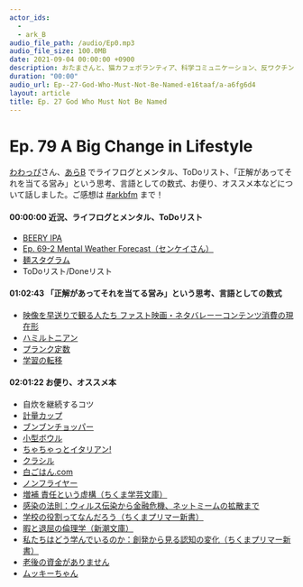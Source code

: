 ```yaml
---
actor_ids:
  - 
  - ark_B
audio_file_path: /audio/Ep0.mp3
audio_file_size: 100.0MB
date: 2021-09-04 00:00:00 +0900
description: おたまさんと、猫カフェボランティア、科学コミュニケーション、反ワクチン監視、ドラえもん、絶滅動物は蘇らせるべきか、ミッドサマー、保護猫のススメなどについて話しました。
duration: "00:00"
audio_url: Ep--27-God-Who-Must-Not-Be-Named-e16taaf/a-a6fg6d4
layout: article
title: Ep. 27 God Who Must Not Be Named
---
```


# Ep. 79 A Big Change in Lifestyle

[わわっぴ](https://twitter.com/yasu_shinohara)さん、[あらB](https://twitter.com/ark_B) でライフログとメンタル、ToDoリスト、「正解があってそれを当てる営み」という思考、言語としての数式、お便り、オススメ本などについて話しました。ご感想は [#arkbfm](https://bit.ly/3U8PSEH) まで！

#### 00:00:00 近況、ライフログとメンタル、ToDoリスト

* [BEERY IPA](https://bit.ly/3uKj8qK)
* [Ep. 69-2 Mental Weather Forecast（センケイさん）](https://anchor.fm/arkbfm/episodes/Ep--69-2-Mental-Weather-Forecast-e1mqfl9/a-a8dranr)
* [麺スタグラム](https://www.instagram.com/udon_ale/?hl=ja)
* ToDoリスト/Doneリスト

#### 01:02:43 「正解があってそれを当てる営み」という思考、言語としての数式

* [映像を早送りで観る人たち ファスト映画・ネタバレーーコンテンツ消費の現在形](https://amzn.to/3Bs7h45)
* [ハミルトニアン](https://bit.ly/3UJNMLr)
* [プランク定数](https://bit.ly/2NFsKN4)
* [学習の転移](https://bit.ly/3uIvpfe)

#### 02:01:22 お便り、オススメ本

* 自炊を継続するコツ
* [計量カップ](https://bit.ly/3PhOezg)
* [ブンブンチョッパー](https://amzn.to/3Fo4ave)
* [小型ボウル](https://francfranc.com/products/1101020002315)
* [ちゃちゃっとイタリアン!](https://amzn.to/3FjH74M)
* [クラシル](https://www.kurashiru.com/)
* [白ごはん.com](https://www.sirogohan.com/)
* [ノンフライヤー](https://amzn.to/3W9uxfj)
* [増補 責任という虚構（ちくま学芸文庫）](https://amzn.to/3BnOcQv)
* [感染の法則：ウィルス伝染から金融危機、ネットミームの拡散まで](https://amzn.to/3VNmPYo)
* [学校の役割ってなんだろう（ちくまプリマー新書）](https://amzn.to/3UNvkBt)
* [暇と退屈の倫理学（新潮文庫）](https://amzn.to/3VPsTzL)
* [私たちはどう学んでいるのか：創発から見る認知の変化（ちくまプリマー新書）](https://amzn.to/3VPVuVA)
* [老後の資金がありません](https://amzn.to/3iNYd33)
* [ムッキーちゃん](https://amzn.to/3VNKQif)